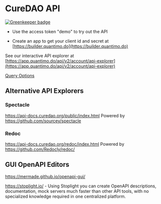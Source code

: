 # CureDAO API

[![Greenkeeper badge](https://badges.greenkeeper.io/CureDAO/docs.svg)](https://greenkeeper.io/)

- Use the access token "demo" to try out the API

* Create an app to get your client id and secret at
  [https://builder.quantimo.do](https://builder.quantimo.do)

See our interactive API explorer at [https://app.quantimo.do/api/v2/account/api-explorer](https://app.quantimo.do/api/v2/account/api-explorer)

[Query Options](query-options.md)

## Alternative API Explorers

### Spectacle

https://api-docs.curedao.org/public/index.html
Powered by https://github.com/sourcey/spectacle

### Redoc

https://api-docs.curedao.org/redoc/index.html
Powered by https://github.com/Redocly/redoc/

## GUI OpenAPI Editors

https://mermade.github.io/openapi-gui/

https://stoplight.io/ - Using Stoplight you can create OpenAPI descriptions, documentation, mock servers much faster than other API tools, with no specialized knowledge required in one centralized platform.
